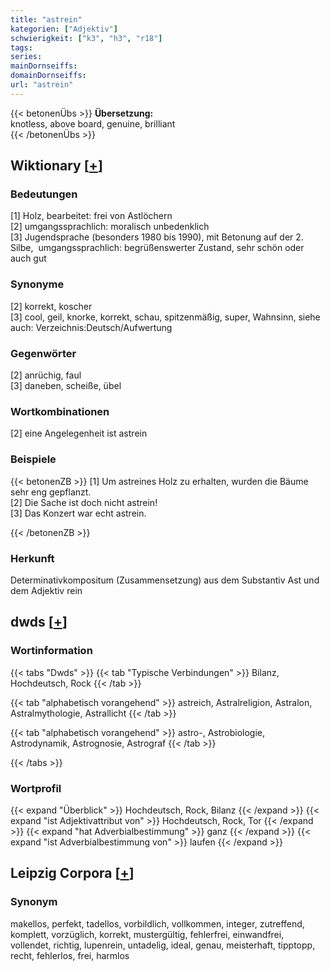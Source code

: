 ```yaml
---
title: "astrein"
kategorien: ["Adjektiv"]
schwierigkeit: ["k3", "h3", "r18"]
tags:
series:
mainDornseiffs:
domainDornseiffs:
url: "astrein"
---
```


{{< betonenÜbs >}}
**Übersetzung:**  
knotless, above board, genuine, brilliant  
{{< /betonenÜbs >}}

## Wiktionary [[+](https://de.wiktionary.org/wiki/astrein)]

### Bedeutungen
[1] Holz, bearbeitet: frei von Astlöchern  
[2] umgangssprachlich: moralisch unbedenklich  
[3] Jugendsprache (besonders 1980 bis 1990), mit Betonung auf der 2. Silbe,  umgangssprachlich: begrüßenswerter Zustand, sehr schön oder auch gut  

### Synonyme
[2] korrekt, koscher  
[3] cool, geil, knorke, korrekt, schau, spitzenmäßig, super, Wahnsinn, siehe auch: Verzeichnis:Deutsch/Aufwertung  

### Gegenwörter
[2] anrüchig, faul  
[3] daneben, scheiße, übel  

### Wortkombinationen
[2] eine Angelegenheit ist astrein  

### Beispiele
{{< betonenZB >}}
[1] Um astreines Holz zu erhalten, wurden die Bäume sehr eng gepflanzt.  
[2] Die Sache ist doch nicht astrein!  
[3] Das Konzert war echt astrein.  

{{< /betonenZB >}}
### Herkunft
Determinativkompositum (Zusammensetzung) aus dem Substantiv Ast und dem Adjektiv rein  



## dwds [[+](https://www.dwds.de/wb/astrein)]

### Wortinformation
{{< tabs "Dwds" >}}
{{< tab "Typische Verbindungen" >}}
Bilanz, Hochdeutsch, Rock
{{< /tab >}}

{{< tab "alphabetisch vorangehend" >}}
astreich, Astralreligion, Astralon, Astralmythologie, Astrallicht
{{< /tab >}}

{{< tab "alphabetisch vorangehend" >}}
astro-, Astrobiologie, Astrodynamik, Astrognosie, Astrograf
{{< /tab >}}

{{< /tabs >}}

### Wortprofil
{{< expand "Überblick" >}} Hochdeutsch, Rock, Bilanz {{< /expand >}}
{{< expand "ist Adjektivattribut von" >}} Hochdeutsch, Rock, Tor {{< /expand >}}
{{< expand "hat Adverbialbestimmung" >}} ganz {{< /expand >}}
{{< expand "ist Adverbialbestimmung von" >}} laufen {{< /expand >}}

## Leipzig Corpora [[+](https://corpora.uni-leipzig.de/en/res?word=astrein&corpusId=deu_newscrawl-public_2018)]


### Synonym
makellos, perfekt, tadellos, vorbildlich, vollkommen, integer, zutreffend, komplett, vorzüglich, korrekt, mustergültig, fehlerfrei, einwandfrei, vollendet, richtig, lupenrein, untadelig, ideal, genau, meisterhaft, tipptopp, recht, fehlerlos, frei, harmlos

